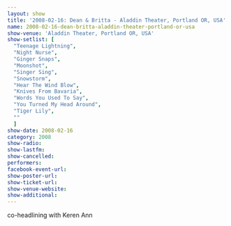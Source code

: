 ```yaml
---
layout: show
title: '2008-02-16: Dean & Britta - Aladdin Theater, Portland OR, USA'
name: 2008-02-16-dean-britta-aladdin-theater-portland-or-usa
show-venue: 'Aladdin Theater, Portland OR, USA'
show-setlist: [
  "Teenage Lightning",
  "Night Nurse",
  "Ginger Snaps",
  "Moonshot",
  "Singer Sing",
  "Snowstorm",
  "Hear The Wind Blow",
  "Knives From Bavaria",
  "Words You Used To Say",
  "You Turned My Head Around",
  "Tiger Lily",
  ""
  ]
show-date: 2008-02-16
category: 2008
show-radio: 
show-lastfm: 
show-cancelled: 
performers: 
facebook-event-url: 
show-poster-url: 
show-ticket-url: 
show-venue-website: 
show-additional: 
---
```


co-headlining with Keren Ann